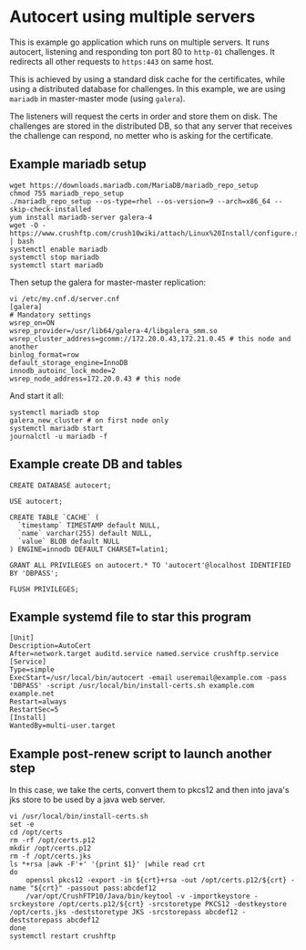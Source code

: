# Autocert using multiple servers

This is example go application which runs on multiple servers. It runs autocert, listening and responding ton port 80 to `http-01` challenges. It redirects all other requests to `https:443` on same host.

This is achieved by using a standard disk cache for the certificates, while using a distributed database for challenges. In this example, we are using `mariadb` in master-master mode (using `galera`).

The listeners will request the certs in order and store them on disk. The challenges are stored in the distributed DB, so that any server that receives the challenge can respond, no metter who is asking for the certificate.

## Example mariadb setup

```
wget https://downloads.mariadb.com/MariaDB/mariadb_repo_setup
chmod 755 mariadb_repo_setup
./mariadb_repo_setup --os-type=rhel --os-version=9 --arch=x86_64 --skip-check-installed
yum install mariadb-server galera-4
wget -O - https://www.crushftp.com/crush10wiki/attach/Linux%20Install/configure.sh | bash
systemctl enable mariadb
systemctl stop mariadb
systemctl start mariadb
```

Then setup the galera for master-master replication:

```
vi /etc/my.cnf.d/server.cnf
[galera]
# Mandatory settings
wsrep_on=ON
wsrep_provider=/usr/lib64/galera-4/libgalera_smm.so
wsrep_cluster_address=gcomm://172.20.0.43,172.21.0.45 # this node and another
binlog_format=row
default_storage_engine=InnoDB
innodb_autoinc_lock_mode=2
wsrep_node_address=172.20.0.43 # this node
```

And start it all:

```
systemctl mariadb stop
galera_new_cluster # on first node only
systemctl mariadb start
journalctl -u mariadb -f
```

## Example create DB and tables

```
CREATE DATABASE autocert;

USE autocert;

CREATE TABLE `CACHE` (
  `timestamp` TIMESTAMP default NULL,
  `name` varchar(255) default NULL,
  `value` BLOB default NULL
) ENGINE=innodb DEFAULT CHARSET=latin1;

GRANT ALL PRIVILEGES on autocert.* TO 'autocert'@localhost IDENTIFIED BY 'DBPASS';

FLUSH PRIVILEGES;
```

## Example systemd file to star this program

```
[Unit]
Description=AutoCert
After=network.target auditd.service named.service crushftp.service
[Service]
Type=simple
ExecStart=/usr/local/bin/autocert -email useremail@example.com -pass 'DBPASS' -script /usr/local/bin/install-certs.sh example.com example.net
Restart=always
RestartSec=5
[Install]
WantedBy=multi-user.target
```

## Example post-renew script to launch another step

In this case, we take the certs, convert them to pkcs12 and then into java's jks store to be used by a java web server.

```
vi /usr/local/bin/install-certs.sh
set -e
cd /opt/certs
rm -rf /opt/certs.p12
mkdir /opt/certs.p12
rm -f /opt/certs.jks
ls *+rsa |awk -F'+' '{print $1}' |while read crt
do
	openssl pkcs12 -export -in ${crt}+rsa -out /opt/certs.p12/${crt} -name "${crt}" -passout pass:abcdef12
	/var/opt/CrushFTP10/Java/bin/keytool -v -importkeystore -srckeystore /opt/certs.p12/${crt} -srcstoretype PKCS12 -destkeystore /opt/certs.jks -deststoretype JKS -srcstorepass abcdef12 -deststorepass abcdef12
done
systemctl restart crushftp
```
